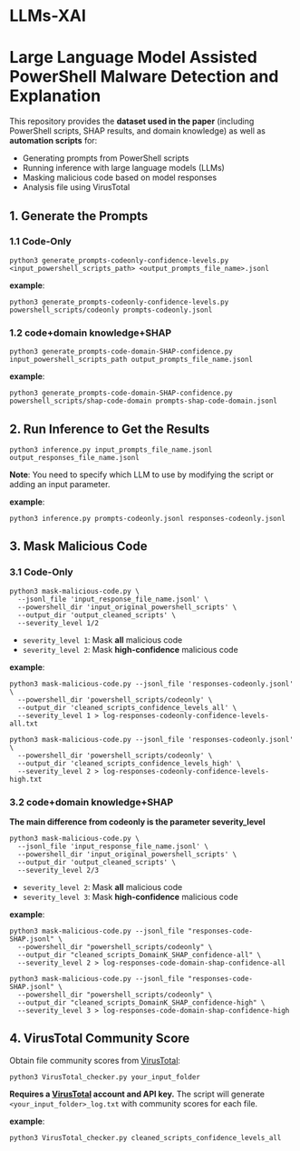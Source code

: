 # LLMs-XAI
# Large Language Model Assisted PowerShell Malware Detection and Explanation

This repository provides the **dataset used in the paper** (including PowerShell scripts, SHAP results, and domain knowledge) as well as **automation scripts** for:
- Generating prompts from PowerShell scripts
- Running inference with large language models (LLMs)
- Masking malicious code based on model responses
- Analysis file using VirusTotal

## 1. Generate the Prompts

### 1.1 Code-Only
```
python3 generate_prompts-codeonly-confidence-levels.py <input_powershell_scripts_path> <output_prompts_file_name>.jsonl
```

**example**:
```
python3 generate_prompts-codeonly-confidence-levels.py powershell_scripts/codeonly prompts-codeonly.jsonl
```

### 1.2 code+domain knowledge+SHAP
```
python3 generate_prompts-code-domain-SHAP-confidence.py input_powershell_scripts_path output_prompts_file_name.jsonl
```

**example**:
```
python3 generate_prompts-code-domain-SHAP-confidence.py powershell_scripts/shap-code-domain prompts-shap-code-domain.jsonl
```

## 2. Run Inference to Get the Results
```
python3 inference.py input_prompts_file_name.jsonl output_responses_file_name.jsonl
```
**Note**: You need to specify which LLM to use by modifying the script or adding an input parameter.

**example**:
```
python3 inference.py prompts-codeonly.jsonl responses-codeonly.jsonl
```

## 3. Mask Malicious Code

### 3.1 Code-Only
```
python3 mask-malicious-code.py \
  --jsonl_file 'input_response_file_name.jsonl' \
  --powershell_dir 'input_original_powershell_scripts' \
  --output_dir 'output_cleaned_scripts' \
  --severity_level 1/2
```
- `severity_level 1`: Mask **all** malicious code  
- `severity_level 2`: Mask **high-confidence** malicious code

**example**:
```
python3 mask-malicious-code.py --jsonl_file 'responses-codeonly.jsonl' \
  --powershell_dir 'powershell_scripts/codeonly' \
  --output_dir 'cleaned_scripts_confidence_levels_all' \
  --severity_level 1 > log-responses-codeonly-confidence-levels-all.txt
```
```
python3 mask-malicious-code.py --jsonl_file 'responses-codeonly.jsonl' \
  --powershell_dir 'powershell_scripts/codeonly' \
  --output_dir 'cleaned_scripts_confidence_levels_high' \
  --severity_level 2 > log-responses-codeonly-confidence-levels-high.txt
```

### 3.2 code+domain knowledge+SHAP

**The main difference from codeonly is the parameter severity_level**
```
python3 mask-malicious-code.py \
  --jsonl_file 'input_response_file_name.jsonl' \
  --powershell_dir 'input_original_powershell_scripts' \
  --output_dir 'output_cleaned_scripts' \
  --severity_level 2/3
```
- `severity_level 2`: Mask **all** malicious code  
- `severity_level 3`: Mask **high-confidence** malicious code

**example**:
```
python3 mask-malicious-code.py --jsonl_file "responses-code-SHAP.jsonl" \
  --powershell_dir "powershell_scripts/codeonly" \
  --output_dir "cleaned_scripts_DomainK_SHAP_confidence-all" \
  --severity_level 2 > log-responses-code-domain-shap-confidence-all
```
```
python3 mask-malicious-code.py --jsonl_file "responses-code-SHAP.jsonl" \
  --powershell_dir "powershell_scripts/codeonly" \
  --output_dir "cleaned_scripts_DomainK_SHAP_confidence-high" \
  --severity_level 3 > log-responses-code-domain-shap-confidence-high
```

## 4. VirusTotal Community Score

Obtain file community scores from [VirusTotal](https://www.virustotal.com/):
```
python3 VirusTotal_checker.py your_input_folder
```
**Requires a [VirusTotal](https://www.virustotal.com/) account and API key.**
The script will generate `<your_input_folder>_log.txt` with community scores for each file.

**example**:
```
python3 VirusTotal_checker.py cleaned_scripts_confidence_levels_all
```
